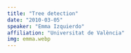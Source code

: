 ```yaml
---
title: "Tree detection"
date: "2010-03-05"
speaker: "Emma Izquierdo"
affiliation: "Universitat de València"
img: emma.webp
---
```

